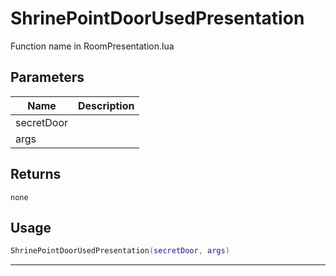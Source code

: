 # ShrinePointDoorUsedPresentation

Function name in RoomPresentation.lua

## Parameters

| Name       | Description |
| ---------- | ----------- |
| secretDoor |             |
| args       |             |

## Returns

`none`

## Usage

```lua
ShrinePointDoorUsedPresentation(secretDoor, args)
```

---
